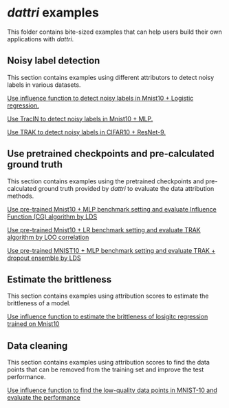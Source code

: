 # *dattri* examples
This folder contains bite-sized examples that can help users build their own applications with *dattri*.

## Noisy label detection
This section contains examples using different attributors to detect noisy labels in various datasets.

[Use influence function to detect noisy labels in Mnist10 + Logistic regression.](./noisy_label_detection/influence_function_noisy_label.py)

[Use TracIN to detect noisy labels in Mnist10 + MLP.](./noisy_label_detection/tracin_noisy_label.py)

[Use TRAK to detect noisy labels in CIFAR10 + ResNet-9.](./noisy_label_detection/trak_noisy_label.py)

## Use pretrained checkpoints and pre-calculated ground truth

This section contains examples using the pretrained checkpoints and pre-calculated ground truth provided by *dattri* to evaluate the data attribution methods.

[Use pre-trained Mnist10 + MLP benchmark setting and evaluate Influence Function (CG) algorithm by LDS](./pretrained_benchmark/influence_function_lds.py)

[Use pre-trained Mnist10 + LR benchmark setting and evaluate TRAK algorithm by LOO correlation](./pretrained_benchmark/trak_lds.py)

[Use pre-trained MNIST10 + MLP benchmark setting and evaluate TRAK + dropout ensemble by LDS](./pretrained_benchmark/trak_dropout_lds.py)

## Estimate the brittleness

This section contains examples using attribution scores to estimate the brittleness of a model.

[Use influence function to estimate the brittleness of losigitc regression trained on Mnist10](./brittleness/mnist_lr_brittleness.py)

## Data cleaning

This section contains examples using attribution scores to find the data points that can be removed from the training set and improve the test performance.

[Use influence function to find the low-quality data points in MNIST-10 and evaluate the performance](./data_cleaning/influence_function_data_cleaning.py)
